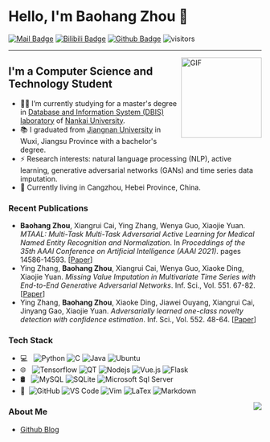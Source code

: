 # Hello, I'm Baohang Zhou 👋
[![Mail Badge](https://img.shields.io/badge/-Email-c14438?style=flat&logo=Gmail&logoColor=white&link=mailto:zhoubaohang@dbis.nankai.edu.cn)](mailto:zhoubaohang@dbis.nankai.edu.cn)
[![Bilibili Badge](https://img.shields.io/badge/-BiliBili-D14970?style=flat-square&logo=Bilibili&logoColor=white&link=https://space.bilibili.com/7708412)](https://space.bilibili.com/399465138/)
[![Github Badge](https://img.shields.io/badge/-Github-232323?style=flat-square&logo=Github&logoColor=white&link=https://github.com/zhoubaohang)](https://github.com/zhoubaohang)
![visitors](https://visitor-badge.laobi.icu/badge?page_id=zhoubaohang)

---
<img align="right" alt="GIF" height="160px" src="https://media.giphy.com/media/du3J3cXyzhj75IOgvA/giphy.gif" />

## I'm a Computer Science and Technology Student  

- 👨‍💻 I’m currently studying for a master's degree in [Database and Information System (DBIS) laboratory](https://dbis.nankai.edu.cn/) of [Nankai University](https://www.nankai.edu.cn/).
- 📚 I graduated from [Jiangnan University](https://www.jiangnan.edu.cn/) in Wuxi, Jiangsu Province with a bachelor's degree.
- ⚡ Research interests: natural language processing (NLP), active learning, generative adversarial networks (GANs) and time series data imputation.
- 🌱 Currently living in Cangzhou, Hebei Province, China.

### Recent Publications
- **Baohang Zhou**, Xiangrui Cai, Ying Zhang, Wenya Guo, Xiaojie Yuan. *MTAAL: Multi-Task Multi-Task Adversarial Active Learning for Medical Named Entity Recognition and Normalization*. In *Proceddings of the 35th AAAI Conference on Artificial Intelligence (AAAI 2021)*. pages 14586-14593. [[Paper](https://ojs.aaai.org/index.php/AAAI/article/view/17714)]
- Ying Zhang, **Baohang Zhou**, Xiangrui Cai, Wenya Guo, Xiaoke Ding, Xiaojie Yuan. *Missing Value Imputation in Multivariate Time Series with End-to-End Generative Adversarial Networks*. Inf. Sci., Vol. 551. 67-82. [[Paper](https://doi.org/10.1016/j.ins.2020.11.035)]
- Ying Zhang, **Baohang Zhou**, Xiaoke Ding, Jiawei Ouyang, Xiangrui Cai, Jinyang Gao, Xiaojie Yuan. *Adversarially learned one-class novelty detection with confidence estimation*. Inf. Sci., Vol. 552. 48-64. [[Paper](https://doi.org/10.1016/j.ins.2020.11.052)]

### Tech Stack

- 💻 &#160; ![Python](http://img.shields.io/badge/-Python-3776AB?style=flat&logo=python&logoColor=ffffff)
![C](http://img.shields.io/badge/-C-A8B9CC?style=flat&logo=c&logoColor=ffffff)
![Java](http://img.shields.io/badge/-Java-5B4638?style=flat&logo=java&logoColor=ffffff)
![Ubuntu](https://img.shields.io/badge/-Ubuntu-E95420?style=flat&logo=Ubuntu&logoColor=ffffff)
- 🌐 &#160; ![Tensorflow](https://img.shields.io/badge/-Tensorflow-FF6F00?style=flat&logo=Tensorflow&logoColor=ffffff)
![QT](https://img.shields.io/badge/-QT-41CD52?style=flat&logo=qt&logoColor=ffffff)
![Nodejs](https://img.shields.io/badge/-Nodejs-339933?style=flat&logo=Node.js&logoColor=ffffff)
![Vue.js](https://img.shields.io/badge/-VueJS-4FC08D?style=flat&logo=Vue.js&logoColor=ffffff)
![Flask](https://img.shields.io/badge/-Flask-000000?style=flat&logo=Flask&logoColor=ffffff)
- 🛢 &#160; ![MySQL](https://img.shields.io/badge/-MySQL-4479A1?style=flat&logo=mysql&logoColor=ffffff)
![SQLite](https://img.shields.io/badge/-SQLite-003B57?style=flat&logo=sqlite)
![Microsoft Sql Server](https://img.shields.io/badge/-Sql%20Server-CC2927?style=flat&logo=microsoft-sql-server&logoColor=ffffff)
- 🔧 &#160;![GitHub](https://img.shields.io/badge/-GitHub-181717?style=flat&logo=github)
![VS Code](http://img.shields.io/badge/-VS%20Code-007ACC?style=flat&logo=visual-studio-code&logoColor=ffffff)
![Vim](http://img.shields.io/badge/-Vim-019733?style=flat&logo=vim&logoColor=ffffff)
![LaTex](https://img.shields.io/badge/-LaTex-008080?style=flat&logo=latex)
![Markdown](https://img.shields.io/badge/-Markdown-000000?style=flat&logo=markdown)

<img align="right" src="https://github-readme-stats.vercel.app/api?username=zhoubaohang&show_icons=true&hide_border=true">

### About Me
- [Github Blog](https://zhoubaohang.github.io/)
